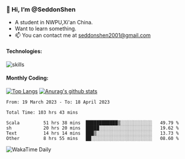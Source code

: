 ### 👋 Hi, I’m @SeddonShen
- A student in NWPU,Xi'an China.
- Want to learn something.
- 📫 You can contact me at seddonshen2001@gmail.com

#### Technologies:

![skills](https://skillicons.dev/icons?i=scala,js,html,css,bootstrap,jquery,c,cpp,cloudflare,django,docker,flask,git,github,githubactions,linux,latex,mysql,nodejs,ps,php,pr,py,raspberrypi,redis,unreal,v,vscode,vue,bash)

#### Monthly Coding:
[![Top Langs](https://github-readme-stats.vercel.app/api/top-langs?username=seddonshen&show_icons=true&locale=en&layout=compact&hide=html&langs_count=8)](https://github.com/SeddonShen/)
[![Anurag's github stats](https://github-readme-stats.vercel.app/api?username=SeddonShen&count_private=true&show_icons=true)](https://github.com/anuraghazra/github-readme-stats)
<!--START_SECTION:waka-->

```text
From: 19 March 2023 - To: 18 April 2023

Total Time: 103 hrs 43 mins

Scala         51 hrs 38 mins  ████████████▒░░░░░░░░░░░░   49.79 %
sh            20 hrs 20 mins  █████░░░░░░░░░░░░░░░░░░░░   19.62 %
Text          14 hrs 14 mins  ███▒░░░░░░░░░░░░░░░░░░░░░   13.73 %
Other         8 hrs 55 mins   ██░░░░░░░░░░░░░░░░░░░░░░░   08.60 %
```

<!--END_SECTION:waka-->

![WakaTime Daily](https://wakatime.com/share/@seddon2001/61a7e342-5f12-4fea-bf92-1fac161e97d6.svg)
<!---
SeddonShen/SeddonShen is a ✨ special ✨ repository because its `README.md` (this file) appears on your GitHub profile.
You can click the Preview link to take a look at your changes.
--->
